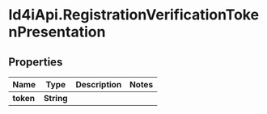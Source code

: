 # Id4iApi.RegistrationVerificationTokenPresentation

## Properties
Name | Type | Description | Notes
------------ | ------------- | ------------- | -------------
**token** | **String** |  | 


